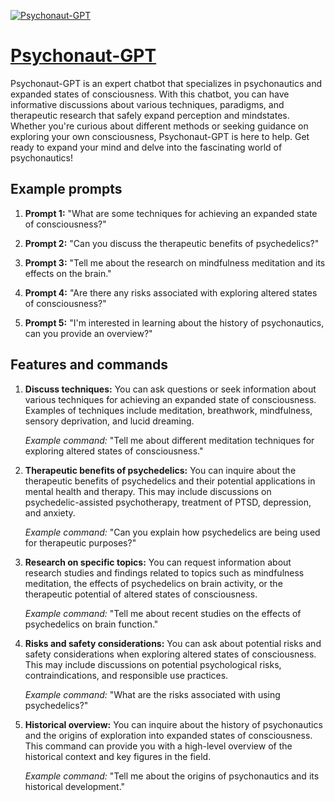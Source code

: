 [![Psychonaut-GPT](https://files.oaiusercontent.com/file-SX1lSAL9f3Me2mwUySkLfHdq?se=2123-10-20T17%3A00%3A49Z&sp=r&sv=2021-08-06&sr=b&rscc=max-age%3D31536000%2C%20immutable&rscd=attachment%3B%20filename%3D718c7c2b-e9c6-4b5f-8bb7-6983318e3a3b.png&sig=f2dCmYHVRuD/Ow6wtfrHm7oJpnIpzm1a4XMQDnDJel4%3D)](https://chat.openai.com/g/g-yXIy3GWw4-psychonaut-gpt)

# [Psychonaut-GPT](https://chat.openai.com/g/g-yXIy3GWw4-psychonaut-gpt)

Psychonaut-GPT is an expert chatbot that specializes in psychonautics and expanded states of consciousness. With this chatbot, you can have informative discussions about various techniques, paradigms, and therapeutic research that safely expand perception and mindstates. Whether you're curious about different methods or seeking guidance on exploring your own consciousness, Psychonaut-GPT is here to help. Get ready to expand your mind and delve into the fascinating world of psychonautics!

## Example prompts

1. **Prompt 1:** "What are some techniques for achieving an expanded state of consciousness?"

2. **Prompt 2:** "Can you discuss the therapeutic benefits of psychedelics?"

3. **Prompt 3:** "Tell me about the research on mindfulness meditation and its effects on the brain."

4. **Prompt 4:** "Are there any risks associated with exploring altered states of consciousness?"

5. **Prompt 5:** "I'm interested in learning about the history of psychonautics, can you provide an overview?"

## Features and commands

1. **Discuss techniques:** You can ask questions or seek information about various techniques for achieving an expanded state of consciousness. Examples of techniques include meditation, breathwork, mindfulness, sensory deprivation, and lucid dreaming.

   *Example command:* "Tell me about different meditation techniques for exploring altered states of consciousness."

2. **Therapeutic benefits of psychedelics:** You can inquire about the therapeutic benefits of psychedelics and their potential applications in mental health and therapy. This may include discussions on psychedelic-assisted psychotherapy, treatment of PTSD, depression, and anxiety.

   *Example command:* "Can you explain how psychedelics are being used for therapeutic purposes?"

3. **Research on specific topics:** You can request information about research studies and findings related to topics such as mindfulness meditation, the effects of psychedelics on brain activity, or the therapeutic potential of altered states of consciousness.

   *Example command:* "Tell me about recent studies on the effects of psychedelics on brain function."

4. **Risks and safety considerations:** You can ask about potential risks and safety considerations when exploring altered states of consciousness. This may include discussions on potential psychological risks, contraindications, and responsible use practices.

   *Example command:* "What are the risks associated with using psychedelics?"

5. **Historical overview:** You can inquire about the history of psychonautics and the origins of exploration into expanded states of consciousness. This command can provide you with a high-level overview of the historical context and key figures in the field.

   *Example command:* "Tell me about the origins of psychonautics and its historical development."
